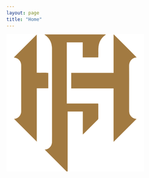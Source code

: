 ```yaml
---
layout: page
title: "Home"
---
```


<img class="home-icon" src="/media-library/icons/final-hill.svg" alt="Final Hill icon">
